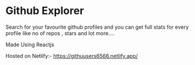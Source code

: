 # Github Explorer
Search for your favourite github profiles and you can get full stats for every profile like no of repos , stars and lot more....

Made Using Reactjs

Hosted on Netlify:- https://githuusers6566.netlify.app/
